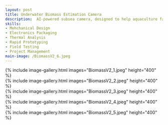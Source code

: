 ```yaml
---
layout: post
title: Underwater Biomass Estimation Camera
description:  AI-powered subsea camera, designed to help aquaculture farm operators better estimate the size and weight of fish stocks to help optimize production and reduce feeding costs.
skills: 
- Mehchanical Design
- Electronics Packaging
- Thermal Analysis
- Rapid Prototyping
- Field Testing
- Project Management
main-image: /BiomassV2_6.jpeg
---
```


{% include image-gallery.html images="BiomassV2_1.jpeg" height="400" %}
<br>
{% include image-gallery.html images="BiomassV2_2.jpeg" height="400" %}
<br>
{% include image-gallery.html images="BiomassV2_3.jpeg" height="400" %}
<br>
{% include image-gallery.html images="BiomassV2_4.jpeg" height="400" %}
<br>
{% include image-gallery.html images="BiomassV2_5.jpeg" height="400" %}
